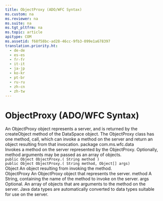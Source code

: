 ```yaml
---
title: ObjectProxy (ADO/WFC Syntax)
ms.custom: na
ms.reviewer: na
ms.suite: na
ms.tgt_pltfrm: na
ms.topic: article
apitype: COM
ms.assetid: f68f58bc-ad28-46cc-9fb3-099e1a678397
translation.priority.ht: 
  - de-de
  - es-es
  - fr-fr
  - it-it
  - ja-jp
  - ko-kr
  - pt-br
  - ru-ru
  - zh-cn
  - zh-tw
---
```

# ObjectProxy (ADO/WFC Syntax)
<?xml version="1.0" encoding="utf-8"?>
<developerReferenceWithoutSyntaxDocument xmlns="http://ddue.schemas.microsoft.com/authoring/2003/5" xmlns:xlink="http://www.w3.org/1999/xlink" xmlns:xsi="http://www.w3.org/2001/XMLSchema-instance" xsi:schemaLocation="http://ddue.schemas.microsoft.com/authoring/2003/5 http://dduestorage.blob.core.windows.net/ddueschema/developer.xsd">
  <introduction>
    <para>An <legacyBold>ObjectProxy</legacyBold> object represents a server, and is returned by the <legacyBold>createObject</legacyBold> method of the <legacyLink xlink:href="9194bffa-5bdf-4dff-af86-f7158c23bfa7">DataSpace</legacyLink> object. The ObjectProxy class has one method, <legacyBold>call</legacyBold>, which can invoke a method on the server and return an object resulting from that invocation.</para>
    <para>
      <legacyBold>package com.ms.wfc.data</legacyBold>
    </para>
  </introduction>
  <section>
    <title>Methods</title>
    <content>
      <para />
    </content>
    <sections>
      <section>
        <title>Call Method (ADO/WFC Syntax)</title>
        <content>
          <para>Invokes a method on the server represented by the ObjectProxy. Optionally, method arguments may be passed as an array of objects.</para>
        </content>
        <sections>
          <section>
            <title>Syntax</title>
            <content>
              <code>public Object <legacyItalic>ObjectProxy</legacyItalic>.( String <legacyItalic>method</legacyItalic> )
public Object <legacyItalic>ObjectProxy</legacyItalic>.( String <legacyItalic>method</legacyItalic>, Object[] <legacyItalic>args</legacyItalic>)</code>
            </content>
          </section>
          <section>
            <title>Returns</title>
            <content>
              <definitionTable>
                <definedTerm>Object </definedTerm>
                <definition>
                  <para>An object resulting from invoking the method.</para>
                </definition>
              </definitionTable>
            </content>
          </section>
          <section>
            <title>Parameters</title>
            <content>
              <definitionTable>
                <definedTerm> <legacyItalic>ObjectProxy</legacyItalic> </definedTerm>
                <definition>
                  <para>An <legacyBold>ObjectProxy</legacyBold> object that represents the server.</para>
                </definition>
                <definedTerm> <legacyItalic>method</legacyItalic> </definedTerm>
                <definition>
                  <para>A String, containing the name of the method to invoke on the server.</para>
                </definition>
                <definedTerm> <legacyItalic>args</legacyItalic> </definedTerm>
                <definition>
                  <para>Optional. An array of objects that are arguments to the method on the server. Java data types are automatically converted to data types suitable for use on the server.</para>
                </definition>
              </definitionTable>
            </content>
          </section>
        </sections>
      </section>
    </sections>
  </section>
  <relatedTopics />
</developerReferenceWithoutSyntaxDocument>